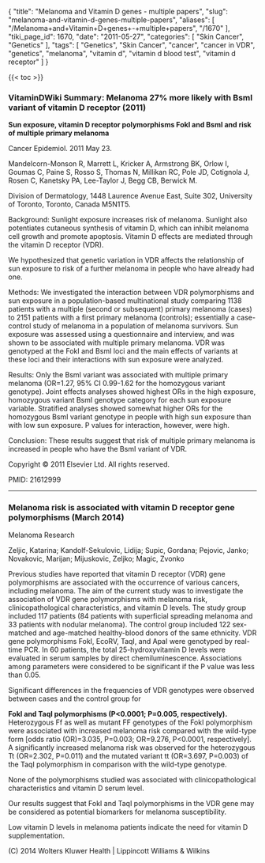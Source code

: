 {
    "title": "Melanoma and Vitamin D genes - multiple papers",
    "slug": "melanoma-and-vitamin-d-genes-multiple-papers",
    "aliases": [
        "/Melanoma+and+Vitamin+D+genes+-+multiple+papers",
        "/1670"
    ],
    "tiki_page_id": 1670,
    "date": "2011-05-27",
    "categories": [
        "Skin Cancer",
        "Genetics"
    ],
    "tags": [
        "Genetics",
        "Skin Cancer",
        "cancer",
        "cancer in VDR",
        "genetics",
        "melanoma",
        "vitamin d",
        "vitamin d blood test",
        "vitamin d receptor"
    ]
}


{{< toc >}}

### VitaminDWiki Summary: Melanoma 27% more likely with BsmI variant of vitamin D receptor (2011)

 **Sun exposure, vitamin D receptor polymorphisms FokI and BsmI and risk of multiple primary melanoma** 

Cancer Epidemiol. 2011 May 23. 

Mandelcorn-Monson R, Marrett L, Kricker A, Armstrong BK, Orlow I, Goumas C, Paine S, Rosso S, Thomas N, Millikan RC, Pole JD, Cotignola J, Rosen C, Kanetsky PA, Lee-Taylor J, Begg CB, Berwick M.

Division of Dermatology, 1448 Laurence Avenue East, Suite 302, University of Toronto, Toronto, Canada M5N1T5.

Background: Sunlight exposure increases risk of melanoma. Sunlight also potentiates cutaneous synthesis of vitamin D, which can inhibit melanoma cell growth and promote apoptosis. Vitamin D effects are mediated through the vitamin D receptor (VDR). 

We hypothesized that genetic variation in VDR affects the relationship of sun exposure to risk of a further melanoma in people who have already had one. 

Methods: We investigated the interaction between VDR polymorphisms and sun exposure in a population-based multinational study comparing 1138 patients with a multiple (second or subsequent) primary melanoma (cases) to 2151 patients with a first primary melanoma (controls); essentially a case-control study of melanoma in a population of melanoma survivors. Sun exposure was assessed using a questionnaire and interview, and was shown to be associated with multiple primary melanoma. VDR was genotyped at the FokI and BsmI loci and the main effects of variants at these loci and their interactions with sun exposure were analyzed. 

Results: Only the BsmI variant was associated with multiple primary melanoma (OR=1.27, 95% CI 0.99-1.62 for the homozygous variant genotype). Joint effects analyses showed highest ORs in the high exposure, homozygous variant BsmI genotype category for each sun exposure variable. Stratified analyses showed somewhat higher ORs for the homozygous BsmI variant genotype in people with high sun exposure than with low sun exposure. P values for interaction, however, were high. 

Conclusion: These results suggest that risk of multiple primary melanoma is increased in people who have the BsmI variant of VDR.

Copyright © 2011 Elsevier Ltd. All rights reserved.

PMID:     21612999

---

### Melanoma risk is associated with vitamin D receptor gene polymorphisms (March 2014)

Melanoma Research

Zeljic, Katarina; Kandolf-Sekulovic, Lidija; Supic, Gordana; Pejovic, Janko; Novakovic, Marijan; Mijuskovic, Zeljko; Magic, Zvonko

Previous studies have reported that vitamin D receptor (VDR) gene polymorphisms are associated with the occurrence of various cancers, including melanoma. The aim of the current study was to investigate the association of VDR gene polymorphisms with melanoma risk, clinicopathological characteristics, and vitamin D levels. The study group included 117 patients (84 patients with superficial spreading melanoma and 33 patients with nodular melanoma). The control group included 122 sex-matched and age-matched healthy-blood donors of the same ethnicity. VDR gene polymorphisms FokI, EcoRV, TaqI, and ApaI were genotyped by real-time PCR. In 60 patients, the total 25-hydroxyvitamin D levels were evaluated in serum samples by direct chemiluminescence. Associations among parameters were considered to be significant if the P value was less than 0.05. 

Significant differences in the frequencies of VDR genotypes were observed between cases and the control group for 

 **FokI and TaqI polymorphisms (P<0.0001; P=0.005, respectively).** Heterozygous Ff as well as mutant FF genotypes of the FokI polymorphism were associated with increased melanoma risk compared with the wild-type form <span>[odds ratio (OR)=3.035, P=0.003; OR=9.276, P<0.0001, respectively]</span>. A significantly increased melanoma risk was observed for the heterozygous Tt (OR=2.302, P=0.011) and the mutated variant tt (OR=3.697, P=0.003) of the TaqI polymorphism in comparison with the wild-type genotype. 

None of the polymorphisms studied was associated with clinicopathological characteristics and vitamin D serum level. 

Our results suggest that FokI and TaqI polymorphisms in the VDR gene may be considered as potential biomarkers for melanoma susceptibility. 

Low vitamin D levels in melanoma patients indicate the need for vitamin D supplementation.

(C) 2014 Wolters Kluwer Health | Lippincott Williams & Wilkins